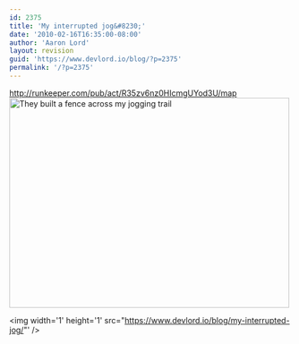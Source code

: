 ```yaml
---
id: 2375
title: 'My interrupted jog&#8230;'
date: '2010-02-16T16:35:00-08:00'
author: 'Aaron Lord'
layout: revision
guid: 'https://www.devlord.io/blog/?p=2375'
permalink: '/?p=2375'
---
```


<span class="removed_link" title="http://runkeeper.com/pub/act/R35zv6nz0HIcmgUYod3U/map">http://runkeeper.com/pub/act/R35zv6nz0HIcmgUYod3U/map</span><br /><a href="http://www.flickr.com/photos/thelordfamily/4360186497/" title="They built a fence across my jogging trail by The Lord Family, on Flickr"><img src="http://farm5.static.flickr.com/4062/4360186497_f1c2d35e0c.jpg" width="500" height="375" alt="They built a fence across my jogging trail" /></a><div class="blogger-post-footer"><img width='1' height='1' src="https://www.devlord.io/blog/my-interrupted-jog/"' /></div>